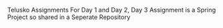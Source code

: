 Telusko Assignments For Day 1 and Day 2, Day 3 Assignment is a Spring Project so shared in a Seperate Repository
